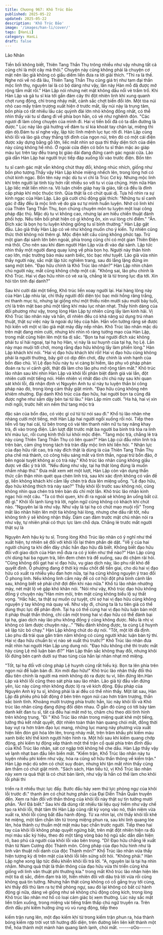 ```yaml
---
title: Chương 967: Khô Trúc Đảo
published: 2025-05-22
updated: 2025-05-22
description: 'Khô Trúc Đảo'
image: '/images/han-li/cover/'
tags: [HanLi]
category: HanLi
draft: false
---
```


Lão Nhân

Tiền bối không biết, Thiên Tang Thần Thụ trông nhiều như vậy
nhưng tất cả cũng chỉ là một cây mà thôi." Chuyện này cũng
không phải là chuyện cơ mật nên lão giả không có giấu diếm liền
đưa ra lời giải thích.
"Thì ra là thế. Nghe nói về nó đã lâu, Thiên Tang Thần Thụ cũng
giá trị như tam đại thần mộc linh thụ, nguyên lai là có bộ dáng
như vậy, lần này Hàn mỗ đã được mở rộng tầm mắt rồi." Hàn Lập
nói nhưng nét mặt không dấu nổi vẻ trầm trồ.
Khi Hàn Lập và gã tu sĩ kia tới gần đám cây thì đột nhiên linh khí
xung quanh chợt rung động, chỉ trong nháy mắt, cảnh sắc chợt
biến đổi lớn.
Một tòa núi nhỏ cao mấy trăm trượng xuất hiện ở trước mắt, lấy
núi này là trung tâm, bốn phía có rất nhiều lầu các quỳnh đài lớn
nhỏ không đồng nhất, có thể nhìn thấy vài tu sĩ đang đi về phía
bọn hắn, có vẻ như nghênh đón.
"Các ngươi đi làm công chuyện của mình đi. Hai vị tiền bối đã có
ta dẫn đường là được." Lúc này lão giả hướng về đám tu sĩ kia
khoát tay chặn lại, miệng thì dặn dò.Đám tu sĩ nghe vậy, lập tức
lĩnh mệnh lục tục rời đi.
Hàn Lập cùng khôi lỗi và lão giả chạy thẳng tới đỉnh của ngọn núi,
trên đó có một cái điện được xây dựng bằng gỗ lớn, liếc mắt nhìn
sơ qua thì thấy diện tích của diện này cũng không hề nhỏ.
Ở ngoài cửa điện có bốn tu sĩ thân mặc áo giáp màu lục trên tay
đều trang bị giáo dài đang đứng canh gác ngoài cửa. Lão giả dẫn
Hàn Lập hai người trực tiếp đáp xuống lối vào trước điện. Bốn tên

tu sĩ canh gác mặt vẫn không chút thay đổi, không nhúc nhích,
giống như bốn pho tượng.Thấy vậy Hàn Lập khóe miệng nhếch
lên, trong lòng hơi có chút kinh ngạc.
Bốn tên này mặc dù tu vi chỉ là Trúc Cơ kỳ. Nhưng mộc linh khí
trên người lại tinh túy hơn rất nhiều so với tu vi của chúng. Hơn
nữa Hàn Lập liếc mắt liền nhìn ra. Vô luận chiến giáp hay là giáo,
tất cả đều là đỉnh cấp pháp khí mộc thuộc tính. Qủa thật là có
chút quái dị.
Tựa hồ nhìn ra sự kinh ngạc của Hàn Lập. Lão giả cười chủ động
giải thích:
"Những tu sĩ canh gác ở đây đều là mộc linh vệ do gia sư tự mình
huấn luyện. Nhờ có linh khí của Thiên Tang Thần Thụ, bọn chúng
chuyên môn tu luyện một loại công pháp đặc thù. Mặc dù tu vi
không cao, nhưng lại am hiểu chiến thuật đánh phối hợp. Nếu tiền
bối phát hiện có gì không ổn, xin vui lòng chỉ điểm."
"Ân. Đích xác là bọn họ tu luyện không giống tu sĩ bình thường."
Hàn Lập gật đầu.
Lão giả thấy Hàn Lập có vẻ như không muốn cho ý kiến. Tự nhiên
cũng thức thời không nói thêm gì.
Mộc điện kết cấu cũng không phức tạp. Trừ một gian đại sảnh lớn
bên ngoài, phía trong cũng chỉ có một gian Thiên Điện mà thôi.
Cho nên sau khi đám người Hàn Lập vừa đi vào đại sảnh. Lập tức
nhìn thấy một người đang quay lưng về phía bọn họ. Người này
thân hình cao lớn, mặc trường bào màu xanh biếc, tóc bạc như
tuyết.
Lão giả vừa nhìn thấy người này, sắc mặt lập tức nghiêm trang,
sau đó lẳng lặng đứng im sang một bên.
"Đạo hữu chính là Khô Trúc lão nhân?" Hàn Lập nhìn chăm chú
người này, mắt cũng không chớp một cái.
"Không sai, lão phu chính là Khô Trúc. Hai vị đạo hữu nhìn có vẻ
xa lạ, chẳng lẽ là từ trong lục địa tới. Xin hỏi tôn tính đại danh?"

Sau khi cười dài một tiếng, Khô trúc liền xoay người lại.
Hai hàng lông này của Hàn Lập nhíu lại, chỉ thấy người đối diện
tóc bạc môi hồng răng trắng, mi thanh mục tú, nhưng lại giống
như một thiếu niên mười sáu mười bảy tuổi, chỉ là trên mặt bao
phủ một tầng khí màu lục nhàn nhạt.
Thấy hình dáng của đối phương như vậy, trong lòng Hàn Lập tự
nhiên cũng lấy làm kinh hãi.
Vị Khô Trúc lão nhân này và hắn, dĩ nhiên đều có khả năng sử
dụng trú nhan thuật, thật sự việc này là ngoài dự liệu của hắn.
Hắn vốn tưởng rằng sẽ được hội kiến với một vị lão giả mặt mày
đầy nếp nhăn.
Khô Trúc lão nhân mặc dù trên mặt đang mỉm cười, nhưng khi
nhìn rõ ràng tướng mạo của Hàn Lập, trong mắt cũng hiện lên
một tia dị sắc.
"Bọn ta hai người đích xác không phải tu sĩ hải ngoại, tại hạ họ
Hàn, vị này là sư huynh của tại hạ, họ Lệ. Lần này mạo muội tới
chơi, mong rằng đạo hữu không lấy làm phiền lòng." Hàn Lập
khách khí nói.
"Hai vị đạo hữu khách khí rồi! Hai vị đạo hữu cũng không phải là
người thường, bây giờ có dịp đến chơi, đây chính là vinh hạnh
của bổn đảo chủ. Vị Lệ đạo hữu này tu vi càng bí hiểm, lão phu
vô pháp phán đoán ra tu vi cảnh giới, thật đã làm cho lão phu mở
rộng tầm mắt." Khô trúc lão nhân sau khi nhìn Hàn Lập và khôi lỗi
phân biệt đánh giá vài lần, đột nhiên cười một tiếng nói.
Hiển nhiên vị nhất đảo chi chủ này sau khi quan sát khôi lỗi, đã
nhận định vị Nguyên Anh tu sĩ này tu luyện thần bí công pháp nào
đó, trong lòng cảm thấy giật mình.
"Đạo hữu cũng không nên khiêm nhường. Đại danh Khô trúc của
đạo hữu, hai người bọn ta cũng đã được nghe như sấm dậy bên
tai từ lâu." Hàn Lập mỉm cười.
"Ha hả, hai vị xin mời ngồi, trước hết xin nếm thử tang mộc trà

đặc sản của bổn đảo, có việc gì cứ từ từ nói sau đi." Khổ tú lão
nhân nhẹ nhàng cười một tiếng, mời Hàn Lập hai người ngồi
xuống rồi nói.
Tiếp theo liền vỗ tay hai cái, từ bên trong có vài tên thanh niên nữ
tu tay nâng khay trà, đi vào trong điện. Lần lượt đặt trước mặt ba
người ba bình trà tỏa ra linh khí màu lục, rồi cung kính thối lui khỏi
mộc điện.
"Tang mộc trà, chẳng lẻ trà này cùng Thiên Tang Thần Thụ có liên
quan?" Hàn Lập cúi đầu nhìn linh trà trên bàn, cảm ứng trong tách
trà tràn đầy mộc linh khí liền hỏi.
" Nhãn lực của đạo hữu rất cao, trà này đích thật là dùng lá của
Thiên Tang Thần Thụ pha chế mà thành, có công hiệu sáng mắt
và tĩnh thần, ngoại trừ bổn đảo, ở bên ngoài tuyệt không ai có trà
này." Khô trúc lão nhân cũng không giấu được vẻ đắc ý trả lời.
"Nếu đúng như vậy, tại hạ thật lòng đúng là muốn nhấm nháp
thử." Đưa mắt xem xét một lượt, Hàn Lập còn vận dụng thần thức
cẩn thận nhìn quét qua chén linh trà, sau khi xác định không có
vấn đề gì, liền không khách khí cầm lấy chén trà đưa lên miệng
uống.
"Lệ đạo hữu, đạo hữu không thích trà này sao?"
Thấy khôi lỗi trước sau không nói, cũng không nhìn qua chén trà
trên bàn dù chỉ một lần. Khô trúc lão nhân kinh ngạc hỏi một câu.
"Ta có thói quen, khi đi ra ngoài sẽ không ăn uống bất cứ. đồ gì."
Khôi lỗi lạnh lùng trả lời, ngôn ngữ cũng không có khách khí chút
nào.
"Nguyên lai là như vậy. Như vậy là tại hạ có chút mạo muội rồi"
Trong mắt lão nhân hiện lên một tia không hài lòng, nhưng che
dấu rất tốt, nếu không tinh ý sẽ không nhận thấy.
Dám can đảm trước mặt chủ nhân nói ra như vậy, tự nhiên phải
có thực lực làm chỗ dựa. Chẳng lẻ trước mắt người thật sự là

Nguyên Anh hậu kỳ tu sĩ.
Trong lòng Khô Trúc lão nhân có ý nghĩ như thế xuất hiện, tự
nhiên sẽ đối với khôi lỗi lại thêm phần dè dặt.
"Về ý của hai người chúng ta khi đến đây chắc hẳn đạo hữu đã
biết. Không biết đạo hữu đối với giao dịch của Hàn mỗ đưa ra có
ý kiến như thế nào?" Hàn Lập cũng chỉ dùng hai ba ngụm trà, liền
đem chén trà để xuống, sau đó chậm rãi hỏi.
"Cũng không dối gạt hai vị đạo hữu, vụ giao dịch này, lão phu rất
khó để quyết định. Ô phượng đang ở thời kỳ mấu chốt để tiến
giai, cho dù hai vị đạo hữu có xuất ra nhiều yêu đan hơn nữa, tại
hạ cũng không nguyện ý trao đổi Ô phong linh. Nếu không linh
cầm này để có cơ hội đột phá bình cảnh lần sau, không biết sẽ
phải chờ đợi đến khi nào nữa." Khổ tú lão nhân nhướng mày, nét
mặt lộ vẻ gặp khó khăn nói.
"Nói như vậy, Khô trúc đạo hữu không đồng ý chuyện này."Hàn
mím môi, trên mặt cũng không biểu lộ sự thất vọng.
"Hắc hắc, ta thật sự muốn cự tuyệt, chỉ sợ hai vị đạo hữu cũng
không nguyện ý tay không mà quay về. Như vậy đi, chúng ta là tu
tiên giả có thể dùng thực lực để phân định. Tại hạ có thể cùng hai
vị đạo hữu luận bàn một ít pháp thuật thần thông, chỉ cần một
trong hai vị đạo hữu có thể đánh bại tại hạ, giao dịch này lão phu
không đồng ý cũng không được. Nếu là nhị vị không có làm được
chuyện này..."
"Nếu đánh không được, ta cùng Lệ huynh sẽ lập tức bỏ chạy."
Hàn Lập không chút do dự nói.
"Tốt, một lời đã định. Lão phu đã trải qua gần trăm năm không có
cùng người khác luận bàn tỷ thí. Hai vị đạo hữu chuẩn bị vị nào
sẽ xuất thủ trước?" Khô Trúc lão nhân đưa mắt nhìn hai người
Hàn Lập ung dung nói.
"Đạo hữu không chê thì trước mắt hãy cùng Lệ mỗ luận bàn đi?"
Hàn Lập thần sắc không thay đổi, nhưng khôi lỗi đứng bên cạnh
dưới sự thao túng của hắn lại nhàn nhạt mở miệng.

"Tốt, tại hạ đối với công pháp Lệ huynh cũng rất hiếu kỳ. Bọn ta
lên phía trên ngọn núi để luận bàn đi. Xin mời đạo hữu!" Khô trúc
lão nhân thấy đối thủ đầu tiên chính là người mà mình không dò
ra được tu vi, liền đứng lên.Hàn Lập và khôi lỗi cũng theo sát phía
sau lão nhân.
Lão giả từ đầu vẫn đứng yên, lúc này cũng nhịn không được lộ ra
vẻ kích động. Đấu pháp của Nguyên Anh kỳ tu sĩ, không phải là ai
đều có thể nhìn thấy.
Một lát sau, Hàn Lập đã phiêu phù bất động ở bên trên ngọn núi
cao hơn trăm trượng, thần sắc bình tĩnh. Khoảng mười trượng
phía trước hắn, lúc này khôi lỗi và Khô trúc lão nhân cũng đang
đứng đối diện nhau.
Ở gần đó cũng có tới bảy tám danh kết đan tu sĩ, tất cả đều hai
mắt mở to, chăm chú theo dõi tình hình trên không trung.
"Đi "
Khô Trúc lão nhân trong miệng quát khẽ một tiếng, lưỡng thủ kết
nhất quyết, đột nhiên toàn thân hàn quang chói mắt, đồng thời
bay vụt ra hơn trăm đạo lục mang, những lục mang này phương
vừa xuất hiện liền đón gió hóa lớn lên, trong nháy mắt, trên trăm
khẩu phi kiếm màu xanh biếc khí thế kinh người hiện hình ra.
Một hồi sau khi kiếm quang chớp động, phi kiếm tự động xếp
thành một thế trận cổ quái phía trên đỉnh đầu của Khổ Trúc lão
nhân, sát cơ ngập trời không hề che dấu.
Hàn Lập thấy vậy vẻ lạnh nhạt ban đầu liền biến mất.
"Kiếm trận, Khổ Trúc lão nhân này tu luyện nhiều phi kiếm như
vậy, hóa ra cũng sở hữu thần thông về kiếm trận." Hàn Lập mặc
dù sớm có chút suy đoán, nhưng khi tận mắt nhìn thấy cũng âm
thầm có chút giật mình.
"Sách sách, Hàn tiểu tử, vị Khổ Trúc lão nhân này xem ra quả thật
là có chút bản lãnh, như vậy là hẳn có thể làm cho khôi lỗi phải thi

triển ra ít nhiều thực lực đấy. Bước đầu hãy xem thử lực phòng
ngự của khôi lỗi trước đi." thanh âm có chút hưng phấn của Đại
Diễn Thần Quân truyền đến. Xem ra hắn đối với thần thông của
khôi lỗi này thật sự tin tưởng mười phần.
"Ân! Đã biết."
Sau khi đã dùng rất nhiều tài liệu quý hiếm như vậy chế tạo ra
khôi lỗi, thật tâm thì Hàn Lập cũng rất kỳ vọng vào nó, thần niệm
vừa xuất ra, khôi lỗi cũng bắt đầu hành động.
Từ xa nhìn lại, chỉ thấy khôi lổi khẽ hé miệng, một tấm chắn lớn từ
trong miệng phun ra, sau khi linh quang lóe lên, hóa thành cự
thuẫn một mặt màu bạc chắn trước người. Tiếp theo hai tay của
khôi lỗi không pháp quyết ngừng bắt, trên mặt đột nhiên hiện ra
đủ mọi màu sắc ký hiệu, theo đó một tầng vòng bảo hộ ngũ sắc
dần dần hiện rõ, bao phủ cả người của khôi lỗi vào bên trong.
"Di! Đạo hữu chẳng lẽ xuất thân từ Nam Cương độc Thánh môn.
Công pháp của đạo hữu hình như là linh văn thuật nổi danh của
độc Thánh môn?" Khổ Trúc lão nhân vừa thấy hiện tượng kỳ dị
trên mặt của khôi lỗi liền sửng sốt hỏi.
"Không phải." Hàn Lập nghe xong lập tức điều khiển khôi lỗi trả
lời.
"A, nguyên lai là tại hạ nhìn nhầm. Nhưng quả thật là thần thông
của đạo hữu vừa thi triển cũng khá giống với linh văn thuật phi
thường kia." trong mắt Khô trúc lão nhân hiện lên một tia dị sắc,
điềm đạm trả lời, hiển nhiên đối với dâu trả lời vừa rồi cũng không
quá tin tưởng.
Nhưng hắn thật cũng không có cố gắng truy tới cùng, khi thấy đối
thủ làm ra tư thế phòng ngự, sau đó lại không có bất cứ hành
động gì nữa, dáng vẻ giống như sẽ không chủ động công kích,
trong lòng Khô trúc lão nhân mơ hồ có loại cảm giác bị xem
thường. Lúc này sắc mặt liền trầm xuống, trong miệng vài tiếng
trầm thấp chú ngữ truyền ra.
Trên đỉnh đầu phi kiếm hưởng ứng vù vù rung động, tiếp theo

kiếm trận rung lên, một đạo kiếm khí từ trong kiếm trận phun ra,
hóa thành bóng kiếm rợp trời vọt tới hướng đối diện, trên đường
liền liên kết thành một thể, hóa thành một mảnh hàn quang lành
lạnh, chói mắt.
------oOo------
